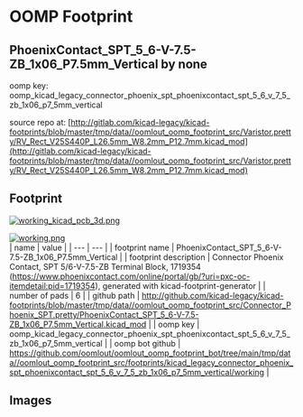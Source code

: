 # OOMP Footprint  
## PhoenixContact_SPT_5_6-V-7.5-ZB_1x06_P7.5mm_Vertical  by none  
  
oomp key: oomp_kicad_legacy_connector_phoenix_spt_phoenixcontact_spt_5_6_v_7_5_zb_1x06_p7_5mm_vertical  
  
source repo at: [http://gitlab.com/kicad-legacy/kicad-footprints/blob/master/tmp/data//oomlout_oomp_footprint_src/Varistor.pretty/RV_Rect_V25S440P_L26.5mm_W8.2mm_P12.7mm.kicad_mod](http://gitlab.com/kicad-legacy/kicad-footprints/blob/master/tmp/data//oomlout_oomp_footprint_src/Varistor.pretty/RV_Rect_V25S440P_L26.5mm_W8.2mm_P12.7mm.kicad_mod)  
## Footprint  
  
[![working_kicad_pcb_3d.png](working_kicad_pcb_3d_600.png)](working_kicad_pcb_3d.png)  
  
[![working.png](working_600.png)](working.png)  
| name | value | 
| --- | --- | 
| footprint name | PhoenixContact_SPT_5_6-V-7.5-ZB_1x06_P7.5mm_Vertical | 
| footprint description | Connector Phoenix Contact, SPT 5/6-V-7.5-ZB Terminal Block, 1719354 (https://www.phoenixcontact.com/online/portal/gb/?uri=pxc-oc-itemdetail:pid=1719354), generated with kicad-footprint-generator | 
| number of pads | 6 | 
| github path | http://github.com/kicad-legacy/kicad-footprints/blob/master/tmp/data//oomlout_oomp_footprint_src/Connector_Phoenix_SPT.pretty/PhoenixContact_SPT_5_6-V-7.5-ZB_1x06_P7.5mm_Vertical.kicad_mod | 
| oomp key | oomp_kicad_legacy_connector_phoenix_spt_phoenixcontact_spt_5_6_v_7_5_zb_1x06_p7_5mm_vertical | 
| oomp bot github | https://github.com/oomlout/oomlout_oomp_footprint_bot/tree/main/tmp/data//oomlout_oomp_footprint_src/footprints/kicad_legacy_connector_phoenix_spt_phoenixcontact_spt_5_6_v_7_5_zb_1x06_p7_5mm_vertical/working | 
## Images  
